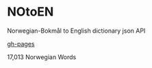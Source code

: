# NOtoEN
Norwegian-Bokmål to English dictionary json API

[gh-pages](https://junaama.github.io/NOtoEN/final.json)

17,013 Norwegian Words
